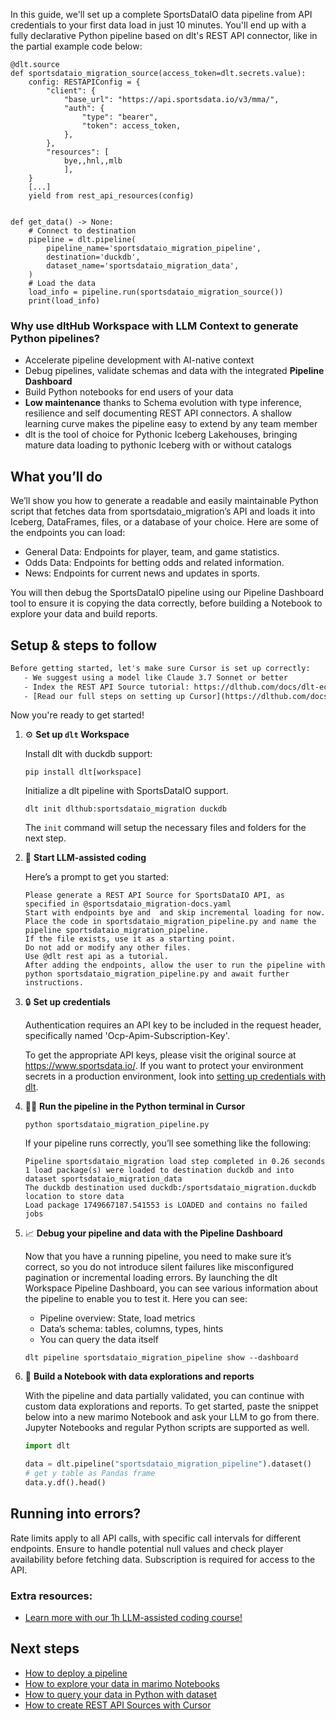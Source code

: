 In this guide, we'll set up a complete SportsDataIO data pipeline from API credentials to your first data load in just 10 minutes. You'll end up with a fully declarative Python pipeline based on dlt's REST API connector, like in the partial example code below:

```python-outcome
@dlt.source
def sportsdataio_migration_source(access_token=dlt.secrets.value):
    config: RESTAPIConfig = {
        "client": {
            "base_url": "https://api.sportsdata.io/v3/mma/",
            "auth": {
                "type": "bearer",
                "token": access_token,
            },
        },
        "resources": [
            bye,,hnl,,mlb
            ],
    }
    [...]
    yield from rest_api_resources(config)


def get_data() -> None:
    # Connect to destination
    pipeline = dlt.pipeline(
        pipeline_name='sportsdataio_migration_pipeline',
        destination='duckdb',
        dataset_name='sportsdataio_migration_data', 
    )
    # Load the data
    load_info = pipeline.run(sportsdataio_migration_source())
    print(load_info) 
```

### Why use dltHub Workspace with LLM Context to generate Python pipelines?

- Accelerate pipeline development with AI-native context
- Debug pipelines, validate schemas and data with the integrated **Pipeline Dashboard**
- Build Python notebooks for end users of your data
- **Low maintenance** thanks to Schema evolution with type inference, resilience and self documenting REST API connectors. A shallow learning curve makes the pipeline easy to extend by any team member
- dlt is the tool of choice for Pythonic Iceberg Lakehouses, bringing mature data loading to pythonic Iceberg with or without catalogs

## What you’ll do

We’ll show you how to generate a readable and easily maintainable Python script that fetches data from sportsdataio_migration’s API and loads it into Iceberg, DataFrames, files, or a database of your choice. Here are some of the endpoints you can load:

- General Data: Endpoints for player, team, and game statistics.
- Odds Data: Endpoints for betting odds and related information.
- News: Endpoints for current news and updates in sports.

You will then debug the SportsDataIO pipeline using our Pipeline Dashboard tool to ensure it is copying the data correctly, before building a Notebook to explore your data and build reports.

## Setup & steps to follow

```default
Before getting started, let's make sure Cursor is set up correctly:
   - We suggest using a model like Claude 3.7 Sonnet or better
   - Index the REST API Source tutorial: https://dlthub.com/docs/dlt-ecosystem/verified-sources/rest_api/ and add it to context as **@dlt rest api**
   - [Read our full steps on setting up Cursor](https://dlthub.com/docs/dlt-ecosystem/llm-tooling/cursor-restapi#23-configuring-cursor-with-documentation)
```

Now you're ready to get started!

1. ⚙️ **Set up `dlt` Workspace**
    
    Install dlt with duckdb support:
    ```shell
    pip install dlt[workspace]
    ```

    Initialize a dlt pipeline with SportsDataIO support.
    ```shell
    dlt init dlthub:sportsdataio_migration duckdb
    ```

    The `init` command will setup the necessary files and folders for the next step.
    
2. 🤠 **Start LLM-assisted coding**
    
    Here’s a prompt to get you started:
    
    ```prompt
    Please generate a REST API Source for SportsDataIO API, as specified in @sportsdataio_migration-docs.yaml 
    Start with endpoints bye and  and skip incremental loading for now. 
    Place the code in sportsdataio_migration_pipeline.py and name the pipeline sportsdataio_migration_pipeline. 
    If the file exists, use it as a starting point. 
    Do not add or modify any other files. 
    Use @dlt rest api as a tutorial. 
    After adding the endpoints, allow the user to run the pipeline with python sportsdataio_migration_pipeline.py and await further instructions.
    ```

    
3. 🔒 **Set up credentials** 
    
    Authentication requires an API key to be included in the request header, specifically named 'Ocp-Apim-Subscription-Key'.
    
    To get the appropriate API keys, please visit the original source at https://www.sportsdata.io/.
    If you want to protect your environment secrets in a production environment, look into [setting up credentials with dlt](https://dlthub.com/docs/walkthroughs/add_credentials).
    
4. 🏃‍♀️ **Run the pipeline in the Python terminal in Cursor**
    
    ```shell
    python sportsdataio_migration_pipeline.py
    ```
    
    If your pipeline runs correctly, you’ll see something like the following:
    
    ```shell
    Pipeline sportsdataio_migration load step completed in 0.26 seconds
    1 load package(s) were loaded to destination duckdb and into dataset sportsdataio_migration_data
    The duckdb destination used duckdb:/sportsdataio_migration.duckdb location to store data
    Load package 1749667187.541553 is LOADED and contains no failed jobs
    ```
    
5. 📈 **Debug your pipeline and data with the Pipeline Dashboard**

    Now that you have a running pipeline, you need to make sure it’s correct, so you do not introduce silent failures like misconfigured pagination or incremental loading errors. By launching the dlt Workspace Pipeline Dashboard, you can see various information about the pipeline to enable you to test it. Here you can see:
    - Pipeline overview: State, load metrics
    - Data’s schema: tables, columns, types, hints
    - You can query the data itself
    
    ```shell
    dlt pipeline sportsdataio_migration_pipeline show --dashboard
    ```
    
6. 🐍 **Build a Notebook with data explorations and reports**

    With the pipeline and data partially validated, you can continue with custom data explorations and reports. To get started, paste the snippet below into a new marimo Notebook and ask your LLM to go from there. Jupyter Notebooks and regular Python scripts are supported as well.

    
    ```python
    import dlt

   data = dlt.pipeline("sportsdataio_migration_pipeline").dataset()
   # get y table as Pandas frame
   data.y.df().head()
    ```

## Running into errors?

Rate limits apply to all API calls, with specific call intervals for different endpoints. Ensure to handle potential null values and check player availability before fetching data. Subscription is required for access to the API.

### Extra resources:

- [Learn more with our 1h LLM-assisted coding course!](https://www.youtube.com/watch?v=GGid70rnJuM)

## Next steps

- [How to deploy a pipeline](https://dlthub.com/docs/walkthroughs/deploy-a-pipeline)
- [How to explore your data in marimo Notebooks](https://dlthub.com/docs/general-usage/dataset-access/marimo)
- [How to query your data in Python with dataset](https://dlthub.com/docs/general-usage/dataset-access/dataset)
- [How to create REST API Sources with Cursor](https://dlthub.com/docs/dlt-ecosystem/llm-tooling/cursor-restapi)